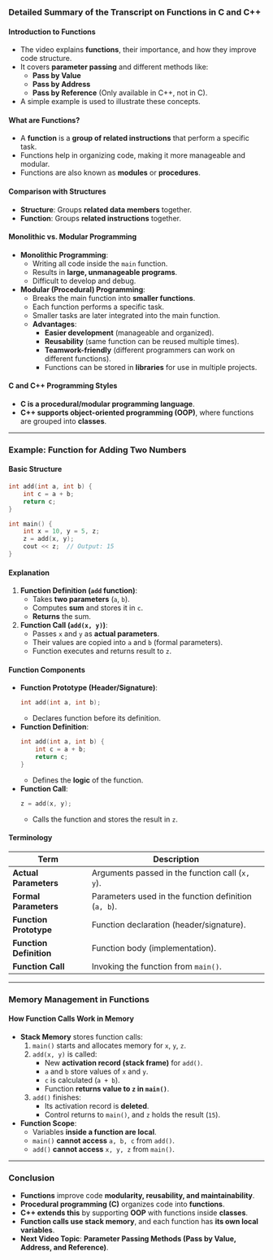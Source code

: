 ### **Detailed Summary of the Transcript on Functions in C and C++**

#### **Introduction to Functions**

- The video explains **functions**, their importance, and how they improve code structure.
- It covers **parameter passing** and different methods like:
  - **Pass by Value**
  - **Pass by Address**
  - **Pass by Reference** (Only available in C++, not in C).
- A simple example is used to illustrate these concepts.

#### **What are Functions?**

- A **function** is a **group of related instructions** that perform a specific task.
- Functions help in organizing code, making it more manageable and modular.
- Functions are also known as **modules** or **procedures**.

#### **Comparison with Structures**

- **Structure**: Groups **related data members** together.
- **Function**: Groups **related instructions** together.

#### **Monolithic vs. Modular Programming**

- **Monolithic Programming**:
  - Writing all code inside the `main` function.
  - Results in **large, unmanageable programs**.
  - Difficult to develop and debug.
- **Modular (Procedural) Programming**:
  - Breaks the main function into **smaller functions**.
  - Each function performs a specific task.
  - Smaller tasks are later integrated into the main function.
  - **Advantages**:
    - **Easier development** (manageable and organized).
    - **Reusability** (same function can be reused multiple times).
    - **Teamwork-friendly** (different programmers can work on different functions).
    - Functions can be stored in **libraries** for use in multiple projects.

#### **C and C++ Programming Styles**

- **C is a procedural/modular programming language**.
- **C++ supports object-oriented programming (OOP)**, where functions are grouped into **classes**.

---

### **Example: Function for Adding Two Numbers**

#### **Basic Structure**

```cpp
int add(int a, int b) {
    int c = a + b;
    return c;
}

int main() {
    int x = 10, y = 5, z;
    z = add(x, y);
    cout << z;  // Output: 15
}
```

#### **Explanation**

1. **Function Definition (`add` function)**:
   - Takes **two parameters** (`a`, `b`).
   - Computes **sum** and stores it in `c`.
   - **Returns** the sum.
2. **Function Call (`add(x, y)`)**:
   - Passes `x` and `y` as **actual parameters**.
   - Their values are copied into `a` and `b` (formal parameters).
   - Function executes and returns result to `z`.

#### **Function Components**

- **Function Prototype (Header/Signature)**:
  ```cpp
  int add(int a, int b);
  ```
  - Declares function before its definition.
- **Function Definition**:
  ```cpp
  int add(int a, int b) {
      int c = a + b;
      return c;
  }
  ```
  - Defines the **logic** of the function.
- **Function Call**:
  ```cpp
  z = add(x, y);
  ```
  - Calls the function and stores the result in `z`.

#### **Terminology**

| Term                    | Description                                          |
| ----------------------- | ---------------------------------------------------- |
| **Actual Parameters**   | Arguments passed in the function call (`x, y`).      |
| **Formal Parameters**   | Parameters used in the function definition (`a, b`). |
| **Function Prototype**  | Function declaration (header/signature).             |
| **Function Definition** | Function body (implementation).                      |
| **Function Call**       | Invoking the function from `main()`.                 |

---

### **Memory Management in Functions**

#### **How Function Calls Work in Memory**

- **Stack Memory** stores function calls:
  1. `main()` starts and allocates memory for `x`, `y`, `z`.
  2. `add(x, y)` is called:
     - New **activation record (stack frame)** for `add()`.
     - `a` and `b` store values of `x` and `y`.
     - `c` is calculated (`a + b`).
     - Function **returns value to `z` in `main()`**.
  3. `add()` finishes:
     - Its activation record is **deleted**.
     - Control returns to `main()`, and `z` holds the result (`15`).
- **Function Scope**:
  - Variables **inside a function are local**.
  - `main()` **cannot access** `a, b, c` from `add()`.
  - `add()` **cannot access** `x, y, z` from `main()`.

---

### **Conclusion**

- **Functions** improve code **modularity, reusability, and maintainability**.
- **Procedural programming (C)** organizes code into **functions**.
- **C++ extends this** by supporting **OOP** with functions inside **classes**.
- **Function calls use stack memory**, and each function has **its own local variables**.
- **Next Video Topic**: **Parameter Passing Methods (Pass by Value, Address, and Reference)**.
